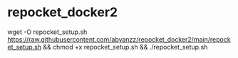# repocket_docker2

wget -O repocket_setup.sh https://raw.githubusercontent.com/abyanzz/repocket_docker2/main/repocket_setup.sh && chmod +x repocket_setup.sh && ./repocket_setup.sh


